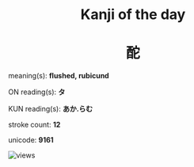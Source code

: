 <h1 align="center">Kanji of the day</h1>
<h1 align="center">酡</h1>
<p align="left">meaning(s): <b>flushed, rubicund</b></p>
<p align="left">ON reading(s): <b>タ</b></p>
<p align="left">KUN reading(s): <b>あか.らむ</b></p>
<p align="left">stroke count: <b>12</b></p>
<p align="left">unicode: <b>9161</b></p>
<p align="left"><img src="https://komarev.com/ghpvc/?username=tristanwagner-kanjioftheday&label=Views&color=0e75b6&style=flat" alt="views"/></p>
